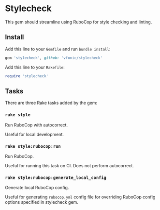 # Stylecheck

This gem should streamline using RuboCop for style checking and linting.

## Install

Add this line to your `Gemfile` and run `bundle install`:

```ruby
gem 'stylecheck', github: 'vfonic/stylecheck'
```

Add this line to your `Rakefile`:

```ruby
require 'stylecheck'
```

## Tasks

There are three Rake tasks added by the gem:

### `rake style`

Run RuboCop with autocorrect.

Useful for local development.

### `rake style:rubocop:run`

Run RuboCop.

Useful for running this task on CI. Does not perform autocorrect.

### `rake style:rubocop:generate_local_config`

Generate local RuboCop config.

Useful for generating `rubocop.yml` config file for overriding RuboCop config options specified in stylecheck gem.
